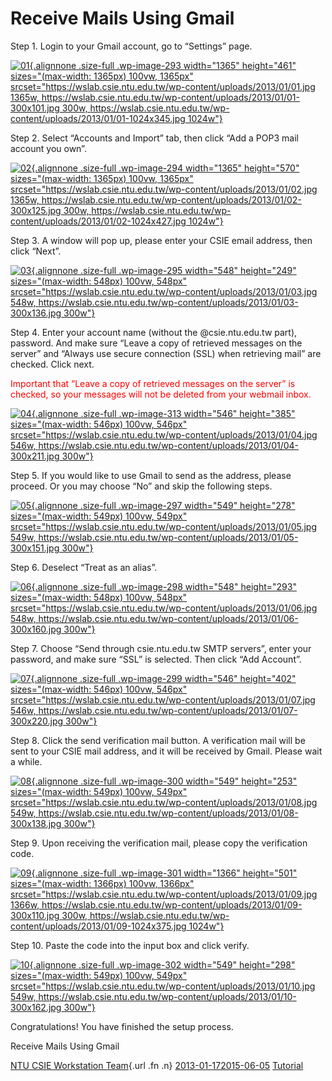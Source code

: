 # Receive Mails Using Gmail

Step 1. Login to your Gmail account, go to “Settings” page.

<span id="more-292"></span>

[![](https://wslab.csie.ntu.edu.tw/wp-content/uploads/2013/01/01.jpg "01"){.alignnone
.size-full .wp-image-293 width="1365" height="461"
sizes="(max-width: 1365px) 100vw, 1365px"
srcset="https://wslab.csie.ntu.edu.tw/wp-content/uploads/2013/01/01.jpg 1365w, https://wslab.csie.ntu.edu.tw/wp-content/uploads/2013/01/01-300x101.jpg 300w, https://wslab.csie.ntu.edu.tw/wp-content/uploads/2013/01/01-1024x345.jpg 1024w"}](https://wslab.csie.ntu.edu.tw/wp-content/uploads/2013/01/01.jpg)

Step 2. Select “Accounts and Import” tab, then click “Add a POP3 mail
account you own”.

[![](https://wslab.csie.ntu.edu.tw/wp-content/uploads/2013/01/02.jpg "02"){.alignnone
.size-full .wp-image-294 width="1365" height="570"
sizes="(max-width: 1365px) 100vw, 1365px"
srcset="https://wslab.csie.ntu.edu.tw/wp-content/uploads/2013/01/02.jpg 1365w, https://wslab.csie.ntu.edu.tw/wp-content/uploads/2013/01/02-300x125.jpg 300w, https://wslab.csie.ntu.edu.tw/wp-content/uploads/2013/01/02-1024x427.jpg 1024w"}](https://wslab.csie.ntu.edu.tw/wp-content/uploads/2013/01/02.jpg)

Step 3. A window will pop up, please enter your CSIE email address, then
click “Next”.

[![](https://wslab.csie.ntu.edu.tw/wp-content/uploads/2013/01/03.jpg "03"){.alignnone
.size-full .wp-image-295 width="548" height="249"
sizes="(max-width: 548px) 100vw, 548px"
srcset="https://wslab.csie.ntu.edu.tw/wp-content/uploads/2013/01/03.jpg 548w, https://wslab.csie.ntu.edu.tw/wp-content/uploads/2013/01/03-300x136.jpg 300w"}](https://wslab.csie.ntu.edu.tw/wp-content/uploads/2013/01/03.jpg)

Step 4. Enter your account name (without the @csie.ntu.edu.tw part),
password. And make sure “Leave a copy of retrieved messages on the
server” and “Always use secure connection (SSL) when retrieving mail”
are checked. Click next.

<span style="color: red;">Important that “Leave a copy of retrieved
messages on the server” is checked, so your messages will not be deleted
from your webmail inbox.</span>

[![](https://wslab.csie.ntu.edu.tw/wp-content/uploads/2013/01/04.jpg "04"){.alignnone
.size-full .wp-image-313 width="546" height="385"
sizes="(max-width: 546px) 100vw, 546px"
srcset="https://wslab.csie.ntu.edu.tw/wp-content/uploads/2013/01/04.jpg 546w, https://wslab.csie.ntu.edu.tw/wp-content/uploads/2013/01/04-300x211.jpg 300w"}](https://wslab.csie.ntu.edu.tw/wp-content/uploads/2013/01/04.jpg)

Step 5. If you would like to use Gmail to send as the address, please
proceed. Or you may choose “No” and skip the following steps.

[![](https://wslab.csie.ntu.edu.tw/wp-content/uploads/2013/01/05.jpg "05"){.alignnone
.size-full .wp-image-297 width="549" height="278"
sizes="(max-width: 549px) 100vw, 549px"
srcset="https://wslab.csie.ntu.edu.tw/wp-content/uploads/2013/01/05.jpg 549w, https://wslab.csie.ntu.edu.tw/wp-content/uploads/2013/01/05-300x151.jpg 300w"}](https://wslab.csie.ntu.edu.tw/wp-content/uploads/2013/01/05.jpg)

Step 6. Deselect “Treat as an alias”.

[![](https://wslab.csie.ntu.edu.tw/wp-content/uploads/2013/01/06.jpg "06"){.alignnone
.size-full .wp-image-298 width="548" height="293"
sizes="(max-width: 548px) 100vw, 548px"
srcset="https://wslab.csie.ntu.edu.tw/wp-content/uploads/2013/01/06.jpg 548w, https://wslab.csie.ntu.edu.tw/wp-content/uploads/2013/01/06-300x160.jpg 300w"}](https://wslab.csie.ntu.edu.tw/wp-content/uploads/2013/01/06.jpg)

Step 7. Choose “Send through csie.ntu.edu.tw SMTP servers”, enter your
password, and make sure “SSL” is selected. Then click “Add Account”.

[![](https://wslab.csie.ntu.edu.tw/wp-content/uploads/2013/01/07.jpg "07"){.alignnone
.size-full .wp-image-299 width="546" height="402"
sizes="(max-width: 546px) 100vw, 546px"
srcset="https://wslab.csie.ntu.edu.tw/wp-content/uploads/2013/01/07.jpg 546w, https://wslab.csie.ntu.edu.tw/wp-content/uploads/2013/01/07-300x220.jpg 300w"}](https://wslab.csie.ntu.edu.tw/wp-content/uploads/2013/01/07.jpg)

Step 8. Click the send verification mail button. A verification mail
will be sent to your CSIE mail address, and it will be received by
Gmail. Please wait a while.

[![](https://wslab.csie.ntu.edu.tw/wp-content/uploads/2013/01/08.jpg "08"){.alignnone
.size-full .wp-image-300 width="549" height="253"
sizes="(max-width: 549px) 100vw, 549px"
srcset="https://wslab.csie.ntu.edu.tw/wp-content/uploads/2013/01/08.jpg 549w, https://wslab.csie.ntu.edu.tw/wp-content/uploads/2013/01/08-300x138.jpg 300w"}](https://wslab.csie.ntu.edu.tw/wp-content/uploads/2013/01/08.jpg)

Step 9. Upon receiving the verification mail, please copy the
verification code.

[![](https://wslab.csie.ntu.edu.tw/wp-content/uploads/2013/01/09.jpg "09"){.alignnone
.size-full .wp-image-301 width="1366" height="501"
sizes="(max-width: 1366px) 100vw, 1366px"
srcset="https://wslab.csie.ntu.edu.tw/wp-content/uploads/2013/01/09.jpg 1366w, https://wslab.csie.ntu.edu.tw/wp-content/uploads/2013/01/09-300x110.jpg 300w, https://wslab.csie.ntu.edu.tw/wp-content/uploads/2013/01/09-1024x375.jpg 1024w"}](https://wslab.csie.ntu.edu.tw/wp-content/uploads/2013/01/09.jpg)

Step 10. Paste the code into the input box and click verify.

[![](https://wslab.csie.ntu.edu.tw/wp-content/uploads/2013/01/10.jpg "10"){.alignnone
.size-full .wp-image-302 width="549" height="298"
sizes="(max-width: 549px) 100vw, 549px"
srcset="https://wslab.csie.ntu.edu.tw/wp-content/uploads/2013/01/10.jpg 549w, https://wslab.csie.ntu.edu.tw/wp-content/uploads/2013/01/10-300x162.jpg 300w"}](https://wslab.csie.ntu.edu.tw/wp-content/uploads/2013/01/10.jpg)

Congratulations! You have finished the setup process.

<span class="entry-title">Receive Mails Using Gmail</span>

<span class="by-author author vcard">[NTU CSIE Workstation
Team](https://wslab.csie.ntu.edu.tw/author/ta217/){.url .fn .n}</span>
<span
class="date">[2013-01-172015-06-05](https://wslab.csie.ntu.edu.tw/2013/01/receive-mails-using-gmail/ "10:32 AM")</span>
<span
class="category">[Tutorial](https://wslab.csie.ntu.edu.tw/category/tutorial/)</span>
